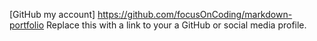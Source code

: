 [GitHub my account] https://github.com/focusOnCoding/markdown-portfolio
Replace this with a link to your a GitHub or social media profile.
